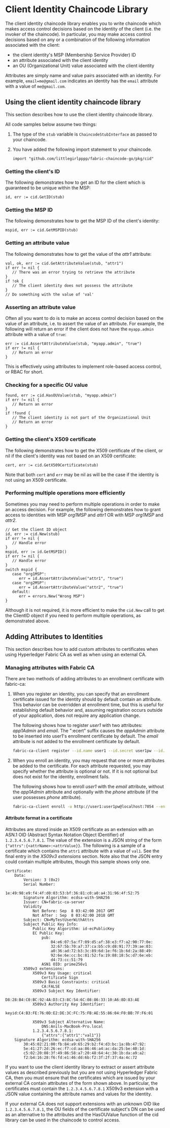 # Client Identity Chaincode Library

The client identity chaincode library enables you to write chaincode which
makes access control decisions based on the identity of the client
(i.e. the invoker of the chaincode).  In particular, you may make access
control decisions based on any or a combination of the following information associated with
the client:

* the client identity's MSP (Membership Service Provider) ID
* an attribute associated with the client identity
* an OU (Organizational Unit) value associated with the client identity

Attributes are simply name and value pairs associated with an identity.
For example, `email=me@gmail.com` indicates an identity has the `email`
attribute with a value of `me@gmail.com`.

## Using the client identity chaincode library

This section describes how to use the client identity chaincode library.

All code samples below assume two things:

1. The type of the `stub` variable is `ChaincodeStubInterface` as passed
   to your chaincode.
2. You have added the following import statement to your chaincode.

    ```golang
    import "github.com/littlegirlpppp/fabric-chaincode-go/pkg/cid"
    ```

### Getting the client's ID

The following demonstrates how to get an ID for the client which is guaranteed
to be unique within the MSP:

```golang
id, err := cid.GetID(stub)
```

### Getting the MSP ID

The following demonstrates how to get the MSP ID of the client's identity:

```golang
mspid, err := cid.GetMSPID(stub)
```

### Getting an attribute value

The following demonstrates how to get the value of the *attr1* attribute:

```golang
val, ok, err := cid.GetAttributeValue(stub, "attr1")
if err != nil {
   // There was an error trying to retrieve the attribute
}
if !ok {
   // The client identity does not possess the attribute
}
// Do something with the value of 'val'
```

### Asserting an attribute value

Often all you want to do is to make an access control decision based on the value
of an attribute, i.e. to assert the value of an attribute.  For example, the following
will return an error if the client does not have the `myapp.admin` attribute
with a value of `true`:

```golang
err := cid.AssertAttributeValue(stub, "myapp.admin", "true")
if err != nil {
   // Return an error
}
```

This is effectively using attributes to implement role-based access control,
or RBAC for short.

### Checking for a specific OU value

```golang
found, err := cid.HasOUValue(stub, "myapp.admin")
if err != nil {
   // Return an error
}
if !found {
   // The client identity is not part of the Organizational Unit
   // Return an error
}
```

### Getting the client's X509 certificate

The following demonstrates how to get the X509 certificate of the client, or
nil if the client's identity was not based on an X509 certificate:

```golang
cert, err := cid.GetX509Certificate(stub)
```

Note that both `cert` and `err` may be nil as will be the case if the identity
is not using an X509 certificate.

### Performing multiple operations more efficiently

Sometimes you may need to perform multiple operations in order to make an access
decision.  For example, the following demonstrates how to grant access to
identities with MSP *org1MSP* and *attr1* OR with MSP *org1MSP* and *attr2*.

```golang
// Get the Client ID object
id, err := cid.New(stub)
if err != nil {
   // Handle error
}
mspid, err := id.GetMSPID()
if err != nil {
   // Handle error
}
switch mspid {
   case "org1MSP":
      err = id.AssertAttributeValue("attr1", "true")
   case "org2MSP":
      err = id.AssertAttributeValue("attr2", "true")
   default:
      err = errors.New("Wrong MSP")
}
```

Although it is not required, it is more efficient to make the `cid.New` call
to get the ClientID object if you need to perform multiple operations,
as demonstrated above.

## Adding Attributes to Identities

This section describes how to add custom attributes to certificates when
using Hyperledger Fabric CA as well as when using an external CA.

### Managing attributes with Fabric CA

There are two methods of adding attributes to an enrollment certificate
with fabric-ca:

  1. When you register an identity, you can specify that an enrollment certificate
     issued for the identity should by default contain an attribute.  This behavior
     can be overridden at enrollment time, but this is useful for establishing
     default behavior and, assuming registration occurs outside of your application,
     does not require any application change.

     The following shows how to register *user1* with two attributes:
     *app1Admin* and *email*.
     The ":ecert" suffix causes the *appAdmin* attribute to be inserted into user1's
     enrollment certificate by default.  The *email* attribute is not added
     to the enrollment certificate by default.

     ```bash
     fabric-ca-client register --id.name user1 --id.secret user1pw --id.type user --id.affiliation org1 --id.attrs 'app1Admin=true:ecert,email=user1@gmail.com'
     ```

  2. When you enroll an identity, you may request that one or more attributes
     be added to the certificate.
     For each attribute requested, you may specify whether the attribute is
     optional or not.  If it is not optional but does not exist for the identity,
     enrollment fails.

     The following shows how to enroll *user1* with the *email* attribute,
     without the *app1Admin* attribute and optionally with the *phone* attribute
     (if the user possesses *phone* attribute).

     ```bash
     fabric-ca-client enroll -u http://user1:user1pw@localhost:7054 --enrollment.attrs "email,phone:opt"
     ```

#### Attribute format in a certificate

Attributes are stored inside an X509 certificate as an extension with an
ASN.1 OID (Abstract Syntax Notation Object IDentifier)
of `1.2.3.4.5.6.7.8.1`.  The value of the extension is a JSON string of the
form `{"attrs":{<attrName>:<attrValue}}`.  The following is a sample of a
certificate which contains the `attr1` attribute with a value of `val1`.
See the final entry in the *X509v3 extensions* section.  Note also that the JSON
entry could contain multiple attributes, though this sample shows only one.

```
Certificate:
    Data:
        Version: 3 (0x2)
        Serial Number:
            1e:49:98:e9:f4:4f:d0:03:53:bf:36:81:c0:a0:a4:31:96:4f:52:75
        Signature Algorithm: ecdsa-with-SHA256
        Issuer: CN=fabric-ca-server
        Validity
            Not Before: Sep  8 03:42:00 2017 GMT
            Not After : Sep  8 03:42:00 2018 GMT
        Subject: CN=MyTestUserWithAttrs
        Subject Public Key Info:
            Public Key Algorithm: id-ecPublicKey
            EC Public Key:
                pub:
                    04:e6:07:5a:f7:09:d5:af:38:e3:f7:a2:90:77:0e:
                    32:67:5b:70:a7:37:ca:b5:c9:d8:91:77:39:ae:03:
                    a0:36:ad:72:b3:3c:89:6d:1e:f6:1b:6d:2a:88:49:
                    92:6e:6e:cc:bc:81:52:fa:19:88:18:5c:d7:6e:eb:
                    d4:73:cc:51:79
                ASN1 OID: prime256v1
        X509v3 extensions:
            X509v3 Key Usage: critical
                Certificate Sign
            X509v3 Basic Constraints: critical
                CA:FALSE
            X509v3 Subject Key Identifier:
                D8:28:B4:C0:BC:92:4A:D3:C3:8C:54:6C:08:86:33:10:A6:8D:83:AE
            X509v3 Authority Key Identifier:
                keyid:C4:B3:FE:76:0D:E2:DE:3C:FC:75:FB:AE:55:86:04:F0:BB:7F:F6:01

            X509v3 Subject Alternative Name:
                DNS:Anils-MacBook-Pro.local
            1.2.3.4.5.6.7.8.1:
                {"attrs":{"attr1":"val1"}}
    Signature Algorithm: ecdsa-with-SHA256
        30:45:02:21:00:fb:84:a9:65:29:b2:f4:d3:bc:1a:8b:47:92:
        5e:41:27:2d:26:ec:f7:cd:aa:86:46:a4:ac:da:25:be:40:1d:
        c5:02:20:08:3f:49:86:58:a7:20:48:64:4c:30:1b:da:a9:a2:
        f2:b4:16:28:f6:fd:e1:46:dd:6b:f2:3f:2f:37:4a:4c:72
```

If you want to use the client identity library to extract or assert attribute
values as described previously but you are not using Hyperledger Fabric CA,
then you must ensure that the certificates which are issued by your external CA
contain attributes of the form shown above.  In particular, the certificates
must contain the `1.2.3.4.5.6.7.8.1` X509v3 extension with a JSON value
containing the attribute names and values for the identity.

If your external CA does not support extensions with an unknown OID like `1.2.3.4.5.6.7.8.1`, the OU fields of the certificate subject's DN can be used as an alternative to the attributes and the HasOUValue function of the cid library can be used in the chaincode to control access.
